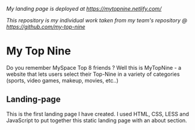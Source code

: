 *My landing page is deployed at https://mytopnine.netlify.com/*

*This repository is my individual work taken from my team's repository @ https://github.com/my-top-nine*

# My Top Nine
Do you remember MySpace Top 8 friends ? Well this is MyTopNine - a website that lets users select their Top-Nine in a variety of categories (sports, video games, makeup, movies, etc..)

## Landing-page
This is the first landing page I have created. I used HTML, CSS, LESS and JavaScript to put together this static landing page with an about section. 




